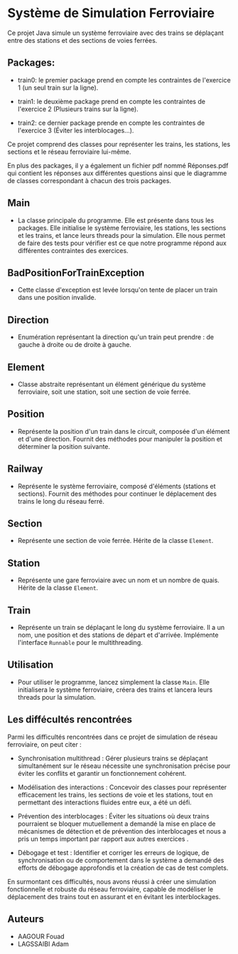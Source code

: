 # Système de Simulation Ferroviaire

Ce projet Java simule un système ferroviaire avec des trains se déplaçant entre des stations et des sections de voies ferrées. 

## Packages:
- train0: le premier package prend en compte les contraintes de l'exercice 1 (un seul train sur la ligne).

- train1: le deuxième package prend en compte les contraintes de l'exercice 2 (Plusieurs trains sur la ligne).

- train2: ce dernier package prende en compte les contraintes de l'exercice 3  (Éviter les interblocages...).


Ce projet comprend des classes pour représenter les trains, les stations, les sections et le réseau ferroviaire lui-même.

En plus des packages, il y a également un fichier pdf nommé Réponses.pdf qui contient les réponses aux différentes questions ainsi que le diagramme de classes correspondant à chacun des trois packages.

## Main
- La classe principale du programme. Elle est présente dans tous les packages. Elle initialise le système ferroviaire, les stations, les sections et les trains, et lance leurs threads pour la simulation. Elle nous permet de faire des tests pour vérifier est ce que notre programme répond aux différentes contraintes des exercices.

## BadPositionForTrainException
- Cette classe d'exception est levée lorsqu'on tente de placer un train dans une position invalide.

## Direction
- Enumération représentant la direction qu'un train peut prendre : de gauche à droite ou de droite à gauche.

## Element
- Classe abstraite représentant un élément générique du système ferroviaire, soit une station, soit une section de voie ferrée.

## Position
- Représente la position d'un train dans le circuit, composée d'un élément et d'une direction. Fournit des méthodes pour manipuler la position et déterminer la position suivante.

## Railway
- Représente le système ferroviaire, composé d'éléments (stations et sections). Fournit des méthodes pour continuer le déplacement des trains le long du réseau ferré.

## Section
- Représente une section de voie ferrée. Hérite de la classe `Element`.

## Station
- Représente une gare ferroviaire avec un nom et un nombre de quais. Hérite de la classe `Element`.

## Train
- Représente un train se déplaçant le long du système ferroviaire. Il a un nom, une position et des stations de départ et d'arrivée. Implémente l'interface `Runnable` pour le multithreading.

## Utilisation
- Pour utiliser le programme, lancez simplement la classe `Main`. Elle initialisera le système ferroviaire, créera des trains et lancera leurs threads pour la simulation.

## Les diffécultés rencontrées
Parmi les  difficultés rencontrées dans ce projet de simulation de réseau ferroviaire, on peut citer : 

- Synchronisation multithread : Gérer plusieurs trains se déplaçant simultanément sur le réseau nécessite une synchronisation précise pour éviter les conflits et garantir un fonctionnement cohérent. 

- Modélisation des interactions : Concevoir des classes pour représenter efficacement les trains, les sections de voie et les stations, tout en permettant des interactions fluides entre eux, a été un défi. 

- Prévention des interblocages : Éviter les situations où deux trains pourraient se bloquer mutuellement a demandé la mise en place de mécanismes de détection et de prévention des interblocages et nous a pris un temps important par rapport aux autres exercices . 

- Débogage et test : Identifier et corriger les erreurs de logique, de synchronisation ou de comportement dans le système a demandé des efforts de débogage approfondis et la création de cas de test complets. 

En surmontant ces difficultés, nous avons réussi à créer une simulation fonctionnelle et robuste du réseau ferroviaire, capable de modéliser  le déplacement des trains tout en assurant et en évitant les interblockages.

## Auteurs
- AAGOUR Fouad
- LAGSSAIBI Adam

